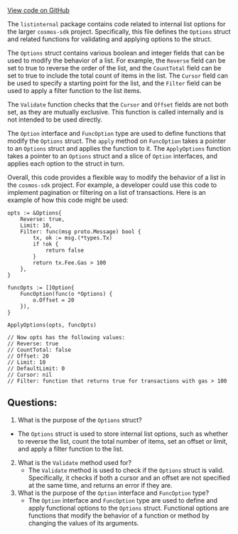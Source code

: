 [View code on GitHub](https://github.com/cosmos/cosmos-sdk.git/orm/internal/listinternal/options.go)

The `listinternal` package contains code related to internal list options for the larger `cosmos-sdk` project. Specifically, this file defines the `Options` struct and related functions for validating and applying options to the struct.

The `Options` struct contains various boolean and integer fields that can be used to modify the behavior of a list. For example, the `Reverse` field can be set to true to reverse the order of the list, and the `CountTotal` field can be set to true to include the total count of items in the list. The `Cursor` field can be used to specify a starting point for the list, and the `Filter` field can be used to apply a filter function to the list items.

The `Validate` function checks that the `Cursor` and `Offset` fields are not both set, as they are mutually exclusive. This function is called internally and is not intended to be used directly.

The `Option` interface and `FuncOption` type are used to define functions that modify the `Options` struct. The `apply` method on `FuncOption` takes a pointer to an `Options` struct and applies the function to it. The `ApplyOptions` function takes a pointer to an `Options` struct and a slice of `Option` interfaces, and applies each option to the struct in turn.

Overall, this code provides a flexible way to modify the behavior of a list in the `cosmos-sdk` project. For example, a developer could use this code to implement pagination or filtering on a list of transactions. Here is an example of how this code might be used:

```
opts := &Options{
    Reverse: true,
    Limit: 10,
    Filter: func(msg proto.Message) bool {
        tx, ok := msg.(*types.Tx)
        if !ok {
            return false
        }
        return tx.Fee.Gas > 100
    },
}

funcOpts := []Option{
    FuncOption(func(o *Options) {
        o.Offset = 20
    }),
}

ApplyOptions(opts, funcOpts)

// Now opts has the following values:
// Reverse: true
// CountTotal: false
// Offset: 20
// Limit: 10
// DefaultLimit: 0
// Cursor: nil
// Filter: function that returns true for transactions with gas > 100
```
## Questions: 
 1. What is the purpose of the `Options` struct?
   - The `Options` struct is used to store internal list options, such as whether to reverse the list, count the total number of items, set an offset or limit, and apply a filter function to the list.
2. What is the `Validate` method used for?
   - The `Validate` method is used to check if the `Options` struct is valid. Specifically, it checks if both a cursor and an offset are not specified at the same time, and returns an error if they are.
3. What is the purpose of the `Option` interface and `FuncOption` type?
   - The `Option` interface and `FuncOption` type are used to define and apply functional options to the `Options` struct. Functional options are functions that modify the behavior of a function or method by changing the values of its arguments.